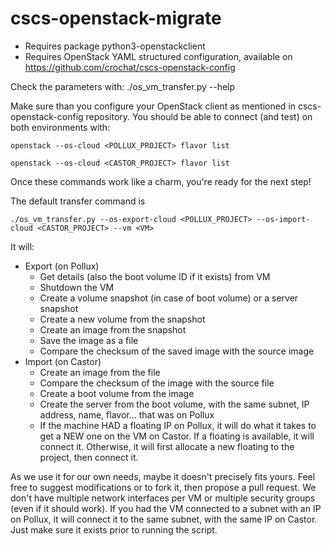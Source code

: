 # cscs-openstack-migrate

* Requires package python3-openstackclient
* Requires OpenStack YAML structured configuration, available on https://github.com/crochat/cscs-openstack-config

Check the parameters with:
./os_vm_transfer.py --help

Make sure than you configure your OpenStack client as mentioned in cscs-openstack-config repository.
You should be able to connect (and test) on both environments with:

```
openstack --os-cloud <POLLUX_PROJECT> flavor list
```

```
openstack --os-cloud <CASTOR_PROJECT> flavor list
```

Once these commands work like a charm, you're ready for the next step!

The default transfer command is

```
./os_vm_transfer.py --os-export-cloud <POLLUX_PROJECT> --os-import-cloud <CASTOR_PROJECT> --vm <VM>
```

It will:

* Export (on Pollux)
  * Get details (also the boot volume ID if it exists) from VM
  * Shutdown the VM
  * Create a volume snapshot (in case of boot volume) or a server snapshot
  * Create a new volume from the snapshot
  * Create an image from the snapshot
  * Save the image as a file
  * Compare the checksum of the saved image with the source image
* Import (on Castor)
  * Create an image from the file
  * Compare the checksum of the image with the source file
  * Create a boot volume from the image
  * Create the server from the boot volume, with the same subnet, IP address, name, flavor... that was on Pollux
  * If the machine HAD a floating IP on Pollux, it will do what it takes to get a NEW one on the VM on Castor. If a floating is available, it will connect it. Otherwise, it will first allocate a new floating to the project, then connect it.

As we use it for our own needs, maybe it doesn't precisely fits yours. Feel free to suggest modifications or to fork it, then propose a pull request.
We don't have multiple network interfaces per VM or multiple security groups (even if it should work). If you had the VM connected to a subnet with an IP on Pollux, it will connect it to the same subnet, with the same IP on Castor. Just make sure it exists prior to running the script.
